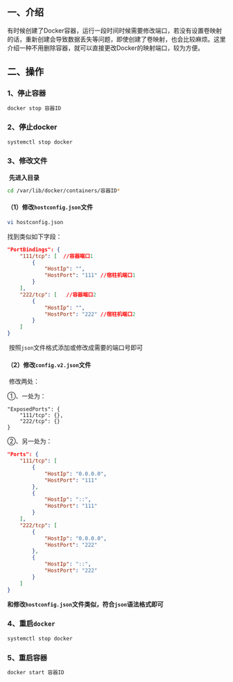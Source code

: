 ## 一、介绍

​        有时候创建了Docker容器，运行一段时间时候需要修改端口，若没有设置卷映射的话，重新创建会导致数据丢失等问题，即使创建了卷映射，也会比较麻烦。这里介绍一种不用删除容器，就可以直接更改Docker的映射端口，较为方便。



## 二、操作

### 1、停止容器

```bash
docker stop 容器ID
```


### 2、停止docker
```bash
systemctl stop docker
```


### 3、修改文件
​		**先进入目录**
```bash
cd /var/lib/docker/containers/容器ID*
```

#### （1）修改`hostconfig.json`文件

```bash
vi hostconfig.json
```

找到类似如下字段：

```json
"PortBindings": {
    "111/tcp": [  //容器端口1
        {
            "HostIp": "",
            "HostPort": "111" //宿柱机端口1
        }
    ],
    "222/tcp": [   //容器端口2
        {
            "HostIp": "",
            "HostPort": "222" //宿柱机端口2
        }
    ]
}
```

​		按照`json`文件格式添加或修改成需要的端口号即可



#### （2）修改`config.v2.json`文件

​		修改两处：

①、一处为：

```"ExposedPorts": {
"ExposedPorts": {
    "111/tcp": {},
    "222/tcp": {}
}
```

②、另一处为：

```json
"Ports": {
    "111/tcp": [
        {
            "HostIp": "0.0.0.0",
            "HostPort": "111"
        },
        {
            "HostIp": "::",
            "HostPort": "111"
        }
    ],
    "222/tcp": [
        {
            "HostIp": "0.0.0.0",
            "HostPort": "222"
        },
        {
            "HostIp": "::",
            "HostPort": "222"
        }
    ]
}
```

**和修改`hostconfig.json`文件类似，符合`json`语法格式即可**



### 4、重启`docker`

```bash
systemctl stop docker
```



### 5、重启容器

```bash
docker start 容器ID
```
